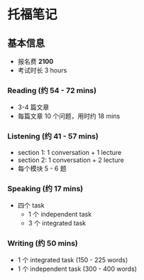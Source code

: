 # 托福笔记

## 基本信息 

- 报名费 **2100**
- 考试时长 3 hours

### Reading (约 54 - 72 mins)

- 3-4 篇文章
- 每篇文章 10 个问题，用时约 18 mins

### Listening (约 41 - 57 mins)

- section 1: 1 conversation + 1 lecture
- section 2: 1 conversation + 2 lecture
- 每个模块 5 - 6 题

### Speaking (约 17 mins)

- 四个 task
  - 1 个 independent task
  - 3 个 integrated task

### Writing (约 50 mins)

- 1 个 integrated task (150 - 225 words)
- 1 个 independent task (300 - 400 words)